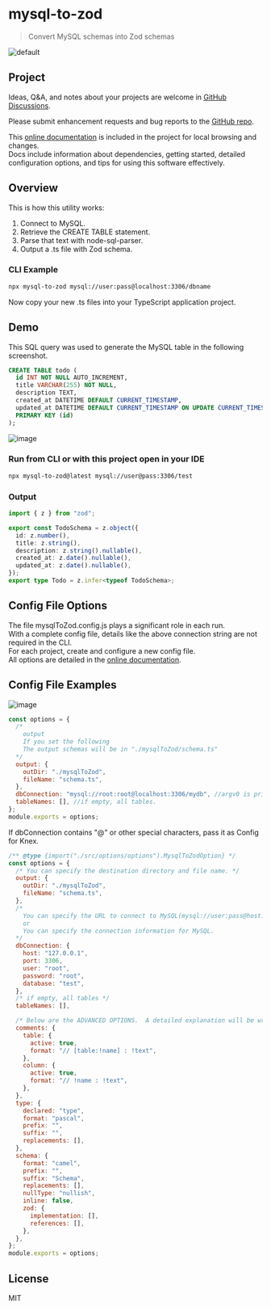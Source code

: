 # mysql-to-zod

> Convert MySQL schemas into Zod schemas

![default](https://github.com/araera111/mysql-to-zod/assets/63596736/650265b4-414c-49f3-b88c-cf437921960c)

## Project

Ideas, Q&A, and notes about your projects are welcome in [GitHub Discussions](https://github.com/araera111/mysql-to-zod/discussions).

Please submit enhancement requests and bug reports to the [GitHub repo](https://github.com/araera111/mysql-to-zod/issues).

This [online documentation](https://mysql-to-zod.pages.dev/) is included in the project for local browsing and changes.  
Docs include information about dependencies, getting started, detailed configuration options, and tips for using this software effectively.

## Overview

This is how this utility works:

1. Connect to MySQL.
1. Retrieve the CREATE TABLE statement.
1. Parse that text with node-sql-parser.
1. Output a .ts file with Zod schema.

### CLI Example

```bash
npx mysql-to-zod mysql://user:pass@localhost:3306/dbname
```

Now copy your new .ts files into your TypeScript application project.

## Demo

This SQL query was used to generate the MySQL table in the following screenshot.

```sql
CREATE TABLE todo (
  id INT NOT NULL AUTO_INCREMENT,
  title VARCHAR(255) NOT NULL,
  description TEXT,
  created_at DATETIME DEFAULT CURRENT_TIMESTAMP,
  updated_at DATETIME DEFAULT CURRENT_TIMESTAMP ON UPDATE CURRENT_TIMESTAMP,
  PRIMARY KEY (id)
);
```

![image](https://github.com/araera111/mysql-to-zod/assets/63596736/c6d4bf03-8109-4ccd-804f-59249a733696)

### Run from CLI or with this project open in your IDE

```bash
npx mysql-to-zod@latest mysql://user@pass:3306/test
```

### Output

```typescript
import { z } from "zod";

export const TodoSchema = z.object({
  id: z.number(),
  title: z.string(),
  description: z.string().nullable(),
  created_at: z.date().nullable(),
  updated_at: z.date().nullable(),
});
export type Todo = z.infer<typeof TodoSchema>;
```

## Config File Options

The file mysqlToZod.config.js plays a significant role in each run.  
With a complete config file, details like the above connection string are not required in the CLI.  
For each project, create and configure a new config file.  
All options are detailed in the [online documentation](https://mysql-to-zod.pages.dev/).

## Config File Examples

![image](https://github.com/araera111/mysql-to-zod/assets/63596736/d3cdc363-1d1f-422f-9ee6-c2ad2c7136d0)

```js:mysqlToZod.config.js
const options = {
  /*
    output
    If you set the following
    The output schemas will be in "./mysqlToZod/schema.ts"
  */
  output: {
    outDir: "./mysqlToZod",
    fileName: "schema.ts",    
  },
  dbConnection: "mysql://root:root@localhost:3306/mydb", //argv0 is priority 1. thisConfig is priority 2.
  tableNames: [], //if empty, all tables.
};
module.exports = options;
```

If dbConnection contains "@" or other special characters, pass it as Config for Knex.

```js:mysqlToZod.config.js
/** @type {import("./src/options/options").MysqlToZodOption} */
const options = {
  /* You can specify the destination directory and file name. */
  output: {
    outDir: "./mysqlToZod",
    fileName: "schema.ts",
  },
  /* 
    You can specify the URL to connect to MySQL(mysql://user:pass@host:port:dbName)
    or
    You can specify the connection information for MySQL.
  */
  dbConnection: {
    host: "127.0.0.1",
    port: 3306,
    user: "root",
    password: "root",
    database: "test",
  },
  /* if empty, all tables */
  tableNames: [],

  /* Below are the ADVANCED OPTIONS.  A detailed explanation will be written at a later date. */
  comments: {
    table: {
      active: true,
      format: "// [table:!name] : !text",
    },
    column: {
      active: true,
      format: "// !name : !text",
    },
  },
  type: {
    declared: "type",
    format: "pascal",
    prefix: "",
    suffix: "",
    replacements: [],
  },
  schema: {
    format: "camel",
    prefix: "",
    suffix: "Schema",
    replacements: [],
    nullType: "nullish",
    inline: false,
    zod: {
      implementation: [],
      references: [],
    },
  },
};
module.exports = options;
```

## License

MIT
